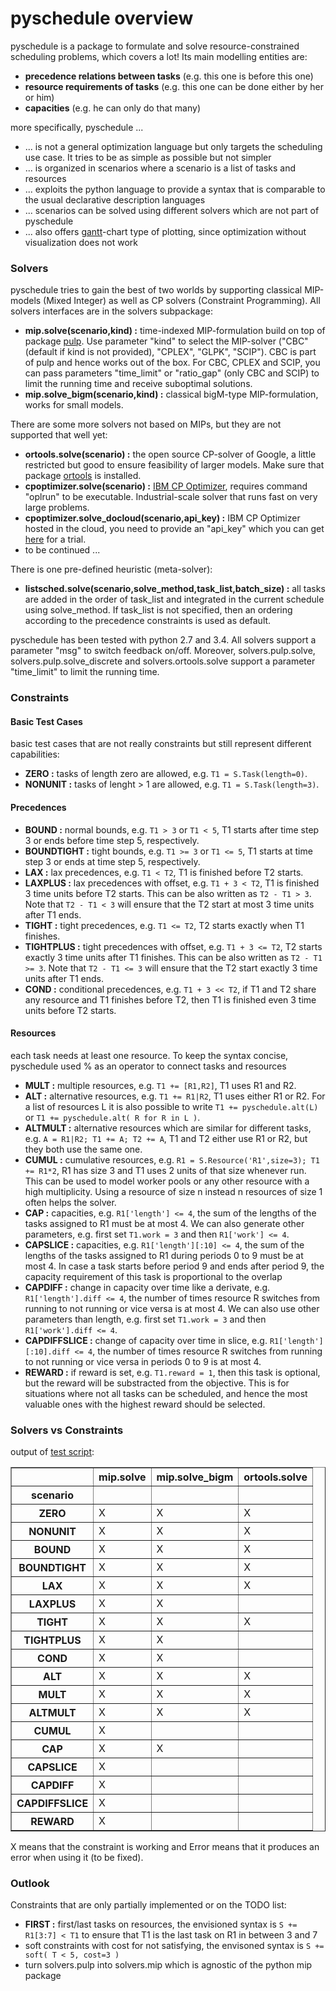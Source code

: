 


# pyschedule overview

pyschedule is a package to formulate and solve resource-constrained scheduling problems, which covers a lot! Its main modelling entities are:

- **precedence relations between tasks** (e.g. this one is before this one)
- **resource requirements of tasks** (e.g. this one can be done either by her or him)
- **capacities** (e.g. he can only do that many)

more specifically, pyschedule ...

- ... is not a general optimization language but only targets the scheduling use case. It tries to be as simple as possible but not simpler
- ... is organized in scenarios where a scenario is a list of tasks and resources
- ... exploits the python language to provide a syntax that is comparable to the usual declarative description languages
- ... scenarios can be solved using different solvers which are not part of pyschedule
- ... also offers [gantt](https://en.wikipedia.org/wiki/Gantt_chart)-chart type of plotting, since optimization without visualization does not work

### Solvers

pyschedule tries to gain the best of two worlds by supporting classical MIP-models (Mixed Integer) as well as CP solvers (Constraint Programming). All solvers interfaces are in the solvers subpackage:

- **mip.solve(scenario,kind) :** time-indexed MIP-formulation build on top of package [pulp](https://github.com/coin-or/pulp). Use parameter "kind" to select the MIP-solver ("CBC" (default if kind is not provided), "CPLEX", "GLPK", "SCIP"). CBC is part of pulp and hence works out of the box. For CBC, CPLEX and SCIP, you can pass parameters "time_limit" or "ratio_gap" (only CBC and SCIP) to limit the running time and receive suboptimal solutions.
- **mip.solve_bigm(scenario,kind) :** classical bigM-type MIP-formulation, works for small models.

There are some more solvers not based on MIPs, but they are not supported that well yet:

- **ortools.solve(scenario) :** the open source CP-solver of Google, a little restricted but good to ensure feasibility of larger models. Make sure that package [ortools](https://github.com/google/or-tools) is installed.
- **cpoptimizer.solve(scenario) :** [IBM CP Optimizer](http://www-01.ibm.com/software/commerce/optimization/cplex-cp-optimizer/), requires command "oplrun" to be executable. Industrial-scale solver that runs fast on very large problems.
- **cpoptimizer.solve_docloud(scenario,api_key) :** IBM CP Optimizer hosted in the cloud, you need to provide an "api_key" which you can get [here](https://developer.ibm.com/docloud/) for a trial.
- to be continued ...

There is one pre-defined heuristic (meta-solver):

- **listsched.solve(scenario,solve_method,task_list,batch_size) :** all tasks are added in the order of task_list and integrated in the current schedule using solve_method. If task_list is not specified, then an ordering according to the precedence constraints is used as default.


pyschedule has been tested with python 2.7 and 3.4. All solvers support a parameter "msg" to switch feedback on/off. Moreover, solvers.pulp.solve, solvers.pulp.solve_discrete and solvers.ortools.solve support a parameter "time_limit" to limit the running time.

### Constraints

#### Basic Test Cases
basic test cases that are not really constraints but still represent different capabilities:
- **ZERO :** tasks of length zero are allowed, e.g. `T1 = S.Task(length=0)`.
- **NONUNIT :** tasks of lenght > 1 are allowed, e.g. `T1 = S.Task(length=3)`.

#### Precedences
- **BOUND :** normal bounds, e.g. `T1 > 3` or `T1 < 5`, T1 starts after time step 3 or ends before time step 5, respectively.
- **BOUNDTIGHT :** tight bounds, e.g. `T1 >= 3` or `T1 <= 5`, T1 starts at time step 3 or ends at time step 5, respectively.
- **LAX :** lax precedences, e.g. `T1 < T2`, T1 is finished before T2 starts.
- **LAXPLUS :** lax precedences with offset, e.g. `T1 + 3 < T2`, T1 is finished 3 time units before T2 starts. This can be also written as `T2 - T1 > 3`. Note that `T2 - T1 < 3` will ensure that the T2 start at most 3 time units after T1 ends.
- **TIGHT :** tight precedences, e.g. `T1 <= T2`, T2 starts exactly when T1 finishes.
- **TIGHTPLUS :** tight precedences with offset, e.g. `T1 + 3 <= T2`, T2 starts exactly 3 time units after T1 finishes. This can be also written as `T2 - T1 >= 3`. Note that `T2 - T1 <= 3` will ensure that the T2 start exactly 3 time units after T1 ends.
- **COND :** conditional precedences, e.g. `T1 + 3 << T2`, if T1 and T2 share any resource and T1 finishes before T2, then T1 is finished even 3 time units before T2 starts.


#### Resources
each task needs at least one resource. To keep the syntax concise, pyschedule used % as an operator to connect tasks and resources
- **MULT :** multiple resources, e.g. `T1 += [R1,R2]`, T1 uses R1 and R2.
- **ALT :** alternative resources, e.g. `T1 += R1|R2`, T1 uses either R1 or R2. For a list of resources L it is also possible to write `T1 += pyschedule.alt(L)` or `T1 += pyschedule.alt( R for R in L )`.
- **ALTMULT :** alternative resources which are similar for different tasks, e.g. `A = R1|R2; T1 += A; T2 += A`, T1 and T2 either use R1 or R2, but they both use the same one.
- **CUMUL :** cumulative resources, e.g. `R1 = S.Resource('R1',size=3); T1 += R1*2`, R1 has size 3 and T1 uses 2 units of that size whenever run. This can be used to model worker pools or any other resource with a high multiplicity. Using a resource of size n instead n resources of size 1 often helps the solver.
- **CAP :** capacities, e.g. `R1['length'] <= 4`, the sum of the lengths of the tasks assigned to R1 must be at most 4. We can also generate other parameters, e.g. first set `T1.work = 3` and then `R1['work'] <= 4`.
- **CAPSLICE :** capacities, e.g. `R1['length'][:10] <= 4`, the sum of the lengths of the tasks assigned to R1 during periods 0 to 9 must be at most 4. In case a task starts before period 9 and ends after period 9, the capacity requirement of this task is proportional to the overlap
- **CAPDIFF :** change in capacity over time like a derivate, e.g. `R1['length'].diff <= 4`, the number of times resource R switches from running to not running or vice versa is at most 4. We can also use other parameters than length, e.g. first set `T1.work = 3` and then `R1['work'].diff <= 4`.
- **CAPDIFFSLICE :** change of capacity over time in slice, e.g. `R1['length'][:10].diff <= 4`, the number of times resource R switches from running to not running or vice versa in periods 0 to 9 is at most 4.
- **REWARD :** if reward is set, e.g. `T1.reward = 1`, then this task is optional, but the reward will be substracted from the objective. This is for situations where not all tasks can be scheduled, and hence the most valuable ones with the highest reward should be selected.


### Solvers vs Constraints
output of [test script](https://github.com/timnon/pyschedule/blob/master/examples/test-solvers.py):

<table border="1" class="dataframe">
  <thead>
    <tr style="text-align: right;">
      <th></th>
      <th>mip.solve</th>
      <th>mip.solve_bigm</th>
      <th>ortools.solve</th>
    </tr>
    <tr>
      <th>scenario</th>
      <th></th>
      <th></th>
      <th></th>
    </tr>
  </thead>
  <tbody>
    <tr>
      <th>ZERO</th>
      <td>X</td>
      <td>X</td>
      <td>X</td>
    </tr>
    <tr>
      <th>NONUNIT</th>
      <td>X</td>
      <td>X</td>
      <td>X</td>
    </tr>
    <tr>
      <th>BOUND</th>
      <td>X</td>
      <td>X</td>
      <td>X</td>
    </tr>
    <tr>
      <th>BOUNDTIGHT</th>
      <td>X</td>
      <td>X</td>
      <td>X</td>
    </tr>
    <tr>
      <th>LAX</th>
      <td>X</td>
      <td>X</td>
      <td>X</td>
    </tr>
    <tr>
      <th>LAXPLUS</th>
      <td>X</td>
      <td>X</td>
      <td></td>
    </tr>
    <tr>
      <th>TIGHT</th>
      <td>X</td>
      <td>X</td>
      <td>X</td>
    </tr>
    <tr>
      <th>TIGHTPLUS</th>
      <td>X</td>
      <td>X</td>
      <td></td>
    </tr>
    <tr>
      <th>COND</th>
      <td>X</td>
      <td>X</td>
      <td></td>
    </tr>
    <tr>
      <th>ALT</th>
      <td>X</td>
      <td>X</td>
      <td>X</td>
    </tr>
    <tr>
      <th>MULT</th>
      <td>X</td>
      <td>X</td>
      <td>X</td>
    </tr>
    <tr>
      <th>ALTMULT</th>
      <td>X</td>
      <td>X</td>
      <td>X</td>
    </tr>
    <tr>
      <th>CUMUL</th>
      <td>X</td>
      <td></td>
      <td></td>
    </tr>
    <tr>
      <th>CAP</th>
      <td>X</td>
      <td>X</td>
      <td></td>
    </tr>
    <tr>
      <th>CAPSLICE</th>
      <td>X</td>
      <td></td>
      <td></td>
    </tr>
    <tr>
      <th>CAPDIFF</th>
      <td>X</td>
      <td></td>
      <td></td>
    </tr>
    <tr>
      <th>CAPDIFFSLICE</th>
      <td>X</td>
      <td></td>
      <td></td>
    </tr>
    <tr>
      <th>REWARD</th>
      <td>X</td>
      <td></td>
      <td></td>
    </tr>
  </tbody>
</table>

X means that the constraint is working and Error means that it produces an error when using it (to be fixed).

### Outlook

Constraints that are only partially implemented or on the TODO list:

- **FIRST :** first/last tasks on resources, the envisioned syntax is `S += R1[3:7] < T1` to ensure that T1 is the last task on R1 in between 3 and 7
- soft constraints with cost for not satisfying, the envisoned syntax is `S += soft( T < 5, cost=3 )`
- turn solvers.pulp into solvers.mip which is agnostic of the python mip package
